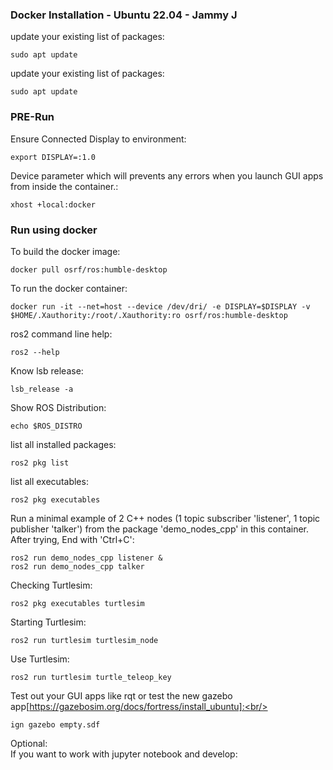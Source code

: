 ### Docker Installation - Ubuntu 22.04 - Jammy J
update your existing list of packages:<br/>
```
sudo apt update
```
update your existing list of packages:<br/>
```
sudo apt update
```

### PRE-Run 
Ensure Connected Display to environment:<br/>
```
export DISPLAY=:1.0
```
Device parameter which will prevents any errors when you launch GUI apps from inside the container.:<br/>
```
xhost +local:docker
```

### Run using docker
To build the docker image:<br/>
```
docker pull osrf/ros:humble-desktop
```
To run the docker container:<br/>
```
docker run -it --net=host --device /dev/dri/ -e DISPLAY=$DISPLAY -v $HOME/.Xauthority:/root/.Xauthority:ro osrf/ros:humble-desktop
```
ros2 command line help:<br/>
```
ros2 --help
```
Know lsb release:<br/>
```
lsb_release -a
```
Show ROS Distribution:<br/>
```
echo $ROS_DISTRO
```
list all installed packages:<br/>
```
ros2 pkg list
```
list all executables:<br/>
```
ros2 pkg executables
```
Run a minimal example of 2 C++ nodes (1 topic subscriber 'listener', 1 topic publisher 'talker') from the package 'demo_nodes_cpp' in this container. After trying, End with 'Ctrl+C':<br/>
```
ros2 run demo_nodes_cpp listener &
ros2 run demo_nodes_cpp talker
```
Checking Turtlesim:<br/>
```
ros2 pkg executables turtlesim
```
Starting Turtlesim:<br/>
```
ros2 run turtlesim turtlesim_node
```
Use Turtlesim:<br/>
```
ros2 run turtlesim turtle_teleop_key
```
Test out your GUI apps like rqt or test the new gazebo app[https://gazebosim.org/docs/fortress/install_ubuntu]:<br/>
```
ign gazebo empty.sdf
```
Optional:<br/>
If you want to work with jupyter notebook and develop:<br/>
```

```
